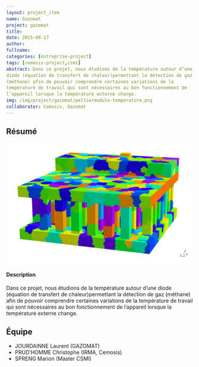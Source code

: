 ```yaml
---
layout: project_item
name: Gazomat
project: gazomat
title:
date: 2015-08-17
author:
fullname:
categories: [entreprise-project]
tags: [cemosis-project,csmi]
abstract: Dans ce projet, nous étudions de la température autour d’une
diode (équation de transfert de chaleur)permettant la détection de gaz
(méthane) afin de pouvoir comprendre certaines variations de la
température de travail qui sont nécessaires au bon fonctionnement de
l’appareil lorsque la température externe change.
img: /img/project/gazomat/peltiermodule-temperature.png
collaborator: Cemosis, Gazomat
---
```


<h2>Résumé</h2>

<div class="media">
<div class="media-left">
<a href="#">
<img class="media-object" src="/img/project/gazomat/peltiermodule_partitioning.png">
</a>
</div>
<div class="media-body">
<h4 class="media-heading">Description</h4>
Dans ce projet, nous étudions de la température autour d’une diode
(équation de transfert de chaleur)permettant la détection de gaz
(méthane) afin de pouvoir comprendre certaines variations de la
température de travail qui sont nécessaires au bon fonctionnement de
l’appareil lorsque la température externe change.
</div>
</div>

<h2>Équipe</h2>


- JOURDAINNE Laurent (GAZOMAT)
- PRUD’HOMME Christophe (IRMA, Cemosis)
- SPRENG Marion (Master CSMI)
